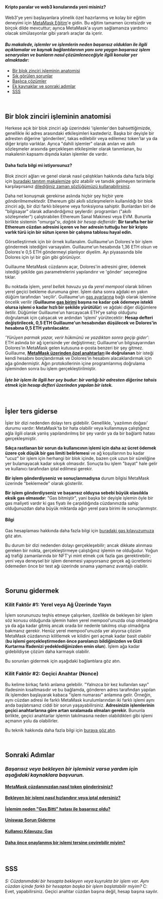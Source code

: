 
#### Kripto paralar ve web3 konularında yeni misiniz?


Web3'ye yeni başlayanlara yönelik özel hazırlanmış ve kolay bir eğitim deneyimi için [MetaMask Eğitim](https://learn.metamask.io/)'e gidin. Bu eğitim tamamen ücretsizdir ve birçok dilde mevcuttur; ayrıca MetaMask'a uyum sağlamanıza yardımcı olacak simülasyonlar gibi yararlı araçlar da içerir.



#### *Bu makalede, işlemler ve işlemlerin neden başarısız oldukları ile ilgili açıklamalar ve kaynak bağlantılarının yanı sıra yaygın başarısız işlem senaryoları ve bunların nasıl çözümleneceğiyle ilgili konular yer almaktadır:*


* [Bir blok zinciri işleminin anatomisi](#h_01G79J04D0EN1VD8VS7C7J7KD1)
* [Sık görülen sorunlar](#h_01G79J09NWA8CGR4VYC2PT5B6Y)
* [Başlıca çözümler](#h_01G79J0J8JTRPM9MRB76EN1GPP)
* [Ek kaynaklar ve sonraki adımlar](#h_01G79J0RP8ZMZ1V1SKQY70TXCT)
* [SSS](#h_01G79J18RBK27GZCF10CGN9GKP)


 


**Bir blok zinciri işleminin anatomisi**
----------------------------------------


Herkese açık bir blok zinciri ağı üzerindeki 'işlemler'den bahsettiğimizde, genellikle iki adres arasındaki etkileşimleri kastederiz. Başka bir deyişle bir adresten diğerine 'gönderilen', takas edilebilir veya edilemez token'lar ya da diğer kripto varlıklar. Ayrıca "dahili işlemler" olarak anılan ve akıllı sözleşmeler arasında gerçekleşen etkileşimler olarak tanımlanan, bu makalenin kapsamı dışında kalan işlemler de vardır.



#### Daha fazla bilgi mi istiyorsunuz?


Blok zinciri ağları ve genel olarak nasıl çalıştıkları hakkında daha fazla bilgi için [buradaki tanıtım makalemize](https://metamask.zendesk.com/hc/en-us/articles/360015489611-Learn-the-basics-of-blockchains-and-Ethereum-miners-and-validators-gas-cryptocurrencies-and-NFTs-block-explorer-networks-etc-) göz atabilir ve tanıdık gelmeyen terimlerle karşılaşırsanız [dilediğiniz zaman sözlüğümüzü kullanabilirsiniz](https://consensys.net/knowledge-base/a-blockchain-glossary-for-beginners/).



Daha net konuşmak gerekirse aslında hiçbir şey hiçbir yere *gönderilmemektedir.* Ethereum gibi akıllı sözleşmelerin kullanıldığı bir blok zinciri ağı, bir dizi farklı bileşene veya fonksiyona sahiptir. Bunlardan biri de "bilgisayar" olarak adlandırdığımız şeylerdir: programları ("akıllı sözleşmeler") çalıştırabilen Ethereum Sanal Makinesi veya EVM. Bununla birlikte sistemin "omurga"sı, *dağıtık bir hesap defteridir*: **Bir tarafta her bir Ethereum cüzdan adresini içeren ve her adresin tuttuğu her bir kripto varlık türü için bir sütun içeren bir çalışma tablosu hayal edin.** 


Görselleştirmek için bir örnek kullanalım. Guillaume'un Dolores'e bir işlem göndermek istediğini varsayalım. Guillaume'un hesabında 1,36 ETH olsun ve Dolores'e 0,5 ETH göndermeyi planlıyor diyelim. Ayı piyasasında bile Dolores için iyi bir gün gibi görünüyor. 


Guillaume MetaMask cüzdanını açar, Dolores'in adresini girer, ödemek istediği şekilde gas parametrelerini yapılandırır ve 'gönder' seçeneğine tıklar.


Bu noktada işlem, *yerel bellek havuzu* ya da *yerel mempool* olarak bilinen yerel geçici bekleme durumuna girer. İşlem daha sonra ağdaki en yakın düğüm tarafından 'seçilir'. Guillaume'un [gas ayarlarına](https://metamask.zendesk.com/hc/en-us/articles/360022895972-Using-advanced-gas-controls) bağlı olarak işlemine öncelik verilir (**Guillaume [gas birimi](https://metamask.zendesk.com/hc/en-us/articles/4404600179227-User-Guide-Gas) başına ne kadar çok ödemeye istekli olursa işlemi o kadar hızlı bir şekilde yürütülür**) ve ağdaki diğer düğümlere iletilir. Düğümler Guillaume'un harcayacak ETH'ye sahip olduğunu doğrulamak için çalışacak ve ardından 'işlemi' yürütecektir: **Hesap defteri değiştirilecek, 0,5 ETH Guillaume'un hesabından düşülecek ve Dolores'in hesabına 0,5 ETH yatırılacaktır.**


*'Yürüyen parmak yazar, verir hükmünü ve yazdıktan sonra geçip gider'*: ETH aslında bir ağ içerisinde yer değiştirmez; Guillaume'un bilgisayarından Dolores'in MetaMask gelen kutusuna e-posta benzeri bir şey gitmez. Guillaume, **[MetaMask üzerinden özel anahtarları](https://metamask.zendesk.com/hc/en-us/articles/4404722782107-User-guide-Secret-Recovery-Phrase-password-and-private-keys) ile doğrulanan** bir isteği kendi hesabını borçlandırmak ve Dolores'in hesabını alacaklandırmak için ağa göndermiştir. Ağın protokollerinin içine programlanmış doğrulama işleminden sonra bu işlem gerçekleştirilmiştir.


#### *İşte bir işlem ile ilgili her şey budur: bir varlığı bir adresten diğerine tahsis etmek için hesap defteri üzerinden yapılan bir istek.*


 


**İşler ters giderse**
----------------------


İşler bir dizi nedenden dolayı ters gidebilir. Genellikle, 'yazılımın doğası' durumu vardır: MetaMask'ta bir hata olabilir veya kullanmaya çalıştığınız ağla ilgili olarak yanlış yapılandırılmış bir şey vardır ya da bir bağlantı hatası gerçekleşmiştir.


**Sıkça rastlanan bir sorun da kullanıcının işlemi için daha az ücret ödemek üzere çok düşük bir gas limiti belirlemesi** ve ağ koşullarının bu kadar "ucuz" bir işlem için herhangi bir blok içinde, bazen çok uzun bir süreliğine yer bulamayacak kadar sıkışık olmasıdır. Sonuçta bu işlem "bayat" hale gelir ve kullanıcı tarafından iptal edilmesi gerekir.


**Bir işlem gönderdiyseniz ve sonuçlanmadıysa** durum bilgisi MetaMask üzerinde "beklemede" olarak gösterilir.


**Bir işlem gönderdiyseniz ve başarısız olduysa sebebi büyük olasılıkla eksik gas olmasıdır**: "Gas bitmiştir", yani başka bir deyişle işlemin öyle bir gas maliyeti vardır ki gas fiyatı ile çarpıldığında cüzdanınızda sahip olduğunuzdan daha büyük miktarda ağın yerel para birimi ile sonuçlanmıştır.



#### Bilgi


Gas hesaplaması hakkında daha fazla bilgi için [buradaki gas kılavuzumuza](https://metamask.zendesk.com/hc/en-us/articles/4404600179227-User-Guide-Gas) göz atın.



Bu durum bir dizi nedenden dolayı gerçekleşebilir; ancak dikkate alınması gereken bir nokta, gerçekleştirmeye çalıştığınız işlemin ne olduğudur. Yoğun ağ trafiği zamanlarında bir NFT'yi mint etmek çok fazla gas gerektirebilir; yeni veya deneysel bir işlem denemesi yapıyorsanız gerçek ağ ücretlerini ödemeden önce bir test ağı üzerinde sınama yapmanız avantajlı olabilir.


 


**Sorunu gidermek**
-------------------


### **Kilit Faktör #1: Yerel veya Ağ Üzerinde Yayın**


İşlem sorununuzu teşhis etmeye çalışırken, özellikle de bekleyen bir işlem söz konusu olduğunda işlemin halen yerel mempool'unuzda olup olmadığına ya da ağa kadar gitmiş ancak orada bir nedenle takılmış olup olmadığına bakmanız gerekir. Henüz yerel mempool'unuzda yer alıyorsa çözüm MetaMask cüzdanınızı kilitlemek ve kilidini geri açmak kadar basit olabilir (**bu işlemi gerçekleştirmeden önce parolanızı bildiğinizden ve Gizli Kurtarma İfadenizi yedeklediğinizden emin olun**). İşlem ağa kadar gidebildiyse çözüm daha karmaşık olabilir.


Bu sorunları gidermek için aşağıdaki bağlantılara göz atın.  
  



### **Kilit Faktör #2: Geçici Anahtar (Nonce)**


Bu kelime birkaç farklı anlama gelebilir. "Yalnızca bir kez kullanılan sayı" ifadesinin kısaltmasıdır ve bu bağlamda, gönderen adres tarafından yapılan ilk işlemden başlayarak kabaca "işlem numarası" anlamına gelir. Örneğin, aynı cüzdan adresi ile farklı MetaMask kurulumlarından iki farklı işlemi aynı anda başlatırsanız ciddi bir sorun yaşayabilirsiniz. **Adresinizin işlemlerinin geçici anahtarlarına göre artan sıralamada olmaları gerekir.** Bununla birlikte, geçici anahtarlar işlemin takılmasına neden olabildikleri gibi işlemi açmanın yolu da olabilirler.


Bu teknik hakkında daha fazla bilgi için [buraya göz atın](https://metamask.zendesk.com/hc/en-us/articles/360015489251-How-to-Speed-Up-or-Cancel-a-Pending-Transaction).


 


**Sonraki Adımlar**
-------------------


### *Başarısız veya bekleyen bir işleminiz varsa yardım için aşağıdaki kaynaklara başvurun.*


#### [MetaMask cüzdanınızdan nasıl token gönderirsiniz?](https://metamask.zendesk.com/hc/en-us/articles/360015488931)


#### [Bekleyen bir işlemi nasıl hızlandırır veya iptal edersiniz?](https://metamask.zendesk.com/hc/en-us/articles/360015489251-How-to-Speed-Up-or-Cancel-a-Pending-Transaction)


#### [İşlemim neden "Gas Bitti" hatası ile başarısız oldu?](https://metamask.zendesk.com/hc/en-us/articles/360038849792-Why-did-my-transaction-fail-with-an-Out-of-Gas-error-How-can-I-fix-it-)


#### [Uniswap Sorun Giderme](https://metamask.zendesk.com/hc/en-us/articles/360053394291-Uniswap-support-and-troubleshooting-tips)


#### [Kullanıcı Kılavuzu: Gas](https://metamask.zendesk.com/hc/en-us/articles/4404600179227-User-Guide-Gas)


#### [Daha önce onaylanmış bir işlemi tersine çevirebilir miyim?](https://metamask.zendesk.com/hc/en-us/articles/360059957352-Can-I-reverse-an-already-confirmed-transaction-)


 


**SSS**
-------


#### 
*S: Cüzdanımdaki bir hesapta bekleyen veya kuyrukta bir işlem var. Aynı cüzdan içinde farklı bir hesaptan başka bir işlem başlatabilir miyim?* C: Evet, yapabilirsiniz. Geçici anahtar cüzdan başına değil, hesap başına sayılır.


